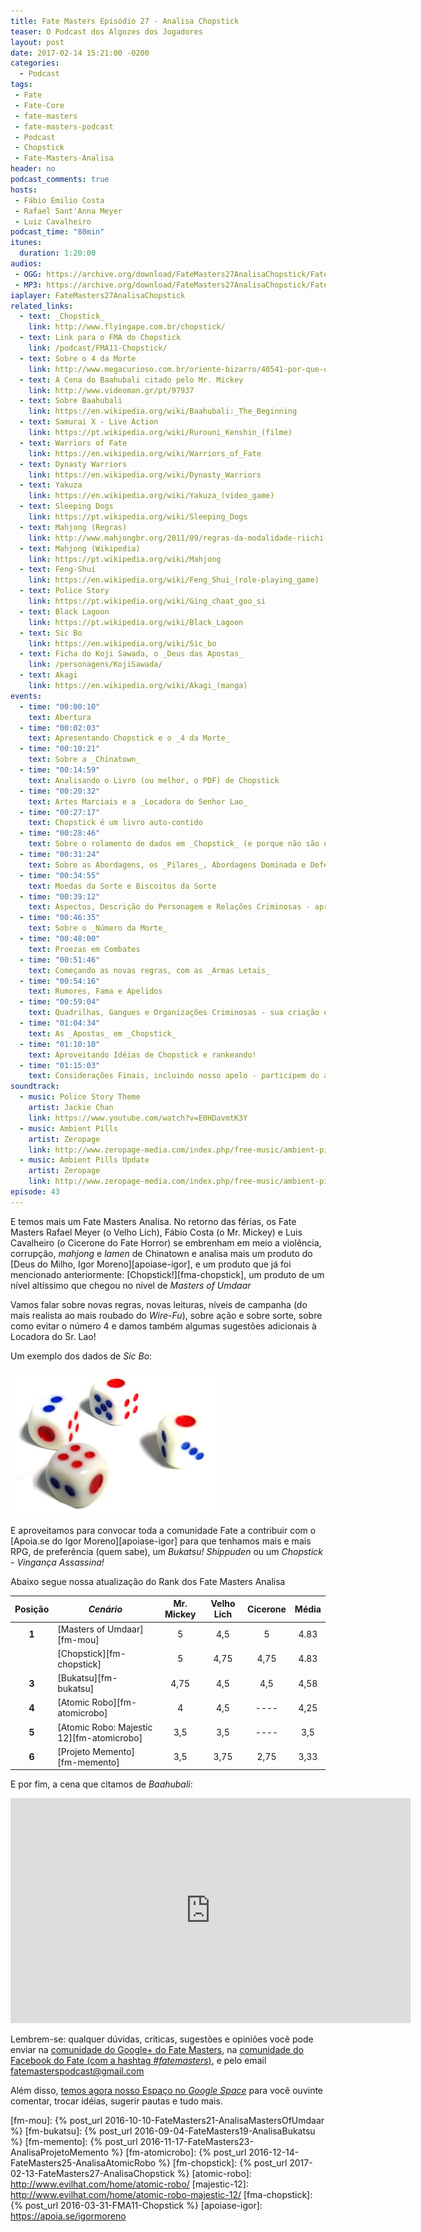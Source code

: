 ```yaml
---
title: Fate Masters Episódio 27 - Analisa Chopstick
teaser: O Podcast dos Algozes dos Jogadores
layout: post
date: 2017-02-14 15:21:00 -0200
categories:
  - Podcast
tags:
 - Fate
 - Fate-Core
 - fate-masters
 - fate-masters-podcast
 - Podcast
 - Chopstick
 - Fate-Masters-Analisa
header: no
podcast_comments: true 
hosts:
 - Fábio Emilio Costa
 - Rafael Sant'Anna Meyer
 - Luiz Cavalheiro
podcast_time: "80min"
itunes:
  duration: 1:20:00
audios:
 - OGG: https://archive.org/download/FateMasters27AnalisaChopstick/FateMasters27-AnalisaChopstick.ogg
 - MP3: https://archive.org/download/FateMasters27AnalisaChopstick/FateMasters27-AnalisaChopstick.mp3
iaplayer: FateMasters27AnalisaChopstick
related_links:
  - text: _Chopstick_
    link: http://www.flyingape.com.br/chopstick/
  - text: Link para o FMA do Chopstick
    link: /podcast/FMA11-Chopstick/
  - text: Sobre o 4 da Morte
    link: http://www.megacurioso.com.br/oriente-bizarro/40541-por-que-o-4-e-considerado-um-numero-de-azar-em-algumas-partes-da-asia-.htm
  - text: A Cena do Baahubali citado pelo Mr. Mickey
    link: http://www.videoman.gr/pt/97937
  - text: Sobre Baahubali
    link: https://en.wikipedia.org/wiki/Baahubali:_The_Beginning
  - text: Samurai X - Live Action
    link: https://pt.wikipedia.org/wiki/Rurouni_Kenshin_(filme)
  - text: Warriors of Fate
    link: https://en.wikipedia.org/wiki/Warriors_of_Fate
  - text: Dynasty Warriors
    link: https://en.wikipedia.org/wiki/Dynasty_Warriors
  - text: Yakuza
    link: https://en.wikipedia.org/wiki/Yakuza_(video_game)
  - text: Sleeping Dogs
    link: https://pt.wikipedia.org/wiki/Sleeping_Dogs
  - text: Mahjong (Regras)
    link: http://www.mahjongbr.org/2011/09/regras-da-modalidade-riichi-atualizadas.html
  - text: Mahjong (Wikipedia)
    link: https://pt.wikipedia.org/wiki/Mahjong
  - text: Feng-Shui
    link: https://en.wikipedia.org/wiki/Feng_Shui_(role-playing_game)
  - text: Police Story
    link: https://pt.wikipedia.org/wiki/Ging_chaat_goo_si
  - text: Black Lagoon
    link: https://pt.wikipedia.org/wiki/Black_Lagoon
  - text: Sic Bo
    link: https://en.wikipedia.org/wiki/Sic_bo
  - text: Ficha do Koji Sawada, o _Deus das Apostas_
    link: /personagens/KojiSawada/
  - text: Akagi
    link: https://en.wikipedia.org/wiki/Akagi_(manga)
events:
  - time: "00:00:10"
    text: Abertura
  - time: "00:02:03"
    text: Apresentando Chopstick e o _4 da Morte_
  - time: "00:10:21"
    text: Sobre a _Chinatown_
  - time: "00:14:59"
    text: Analisando o Livro (ou melhor, o PDF) de Chopstick
  - time: "00:20:32"
    text: Artes Marciais e a _Locadora do Senhor Lao_
  - time: "00:27:17"
    text: Chopstick é um livro auto-contido
  - time: "00:28:46"
    text: Sobre o rolamento de dados em _Chopstick_ (e porque não são os 4dF, mas os dados de _Sic Bo_)
  - time: "00:31:24"
    text: Sobre as Abordagens, os _Pilares_, Abordagens Dominada e Defeito e como tudo isso impacta nos níveis das aborgadens de acordo com o nível da Campanha
  - time: "00:34:55"
    text: Moedas da Sorte e Biscoitos da Sorte
  - time: "00:39:12"
    text: Aspectos, Descrição do Personagem e Relações Criminosas - apresentando _Koji Sawada, o __Deus das Apostas___
  - time: "00:46:35"
    text: Sobre o _Número da Morte_
  - time: "00:48:00"
    text: Proezas em Combates
  - time: "00:51:46"
    text: Começando as novas regras, com as _Armas Letais_
  - time: "00:54:16"
    text: Rumores, Fama e Apelidos
  - time: "00:59:04"
    text: Quadrilhas, Gangues e Organizações Criminosas - sua criação e estrutura
  - time: "01:04:34"
    text: As _Apostas_ em _Chopstick_
  - time: "01:10:10"
    text: Aproveitando Idéias de Chopstick e rankeando!
  - time: "01:15:03"
    text: Considerações Finais, incluindo nosso apelo - participem do apoia.se do Igor Moreno!
soundtrack:
  - music: Police Story Theme
    artist: Jackie Chan
    link: https://www.youtube.com/watch?v=E0HDavmtK3Y
  - music: Ambient Pills
    artist: Zeropage
    link: http://www.zeropage-media.com/index.php/free-music/ambient-pills
  - music: Ambient Pills Update
    artist: Zeropage
    link: http://www.zeropage-media.com/index.php/free-music/ambient-pills-update
episode: 43
---
```


E temos mais um Fate Masters Analisa. No retorno das férias, os Fate Masters  Rafael Meyer (o Velho Lich), Fábio Costa (o Mr. Mickey) e Luis Cavalheiro (o Cicerone do Fate Horror) se embrenham em meio a violência, corrupção, _mahjong_ e _lamen_ de Chinatown e analisa mais um produto do [Deus do Milho, Igor Moreno][apoiase-igor], e um produto que já foi mencionado anteriormente: [Chopstick!][fma-chopstick], um produto de um nível altíssimo que chegou no nível de _Masters of Umdaar_

Vamos falar sobre novas regras, novas leituras, níveis de campanha (do mais realista ao mais roubado do _Wire-Fu_), sobre ação e sobre sorte, sobre como evitar o número 4 e damos também algumas sugestões adicionais à Locadora do Sr. Lao!

Um exemplo dos dados de _Sic Bo_:

![Dados Sic Bo](/images/mahjong-dice.jpg)

E aproveitamos para convocar toda a comunidade Fate a contribuir com o [Apoia.se do Igor Moreno][apoiase-igor] para que tenhamos mais e mais RPG, de preferência (quem sabe), um _Bukatsu! Shippuden_ ou um _Chopstick - Vingança Assassina!_

Abaixo segue nossa atualização do Rank dos Fate Masters Analisa

| **Posição**  | ***Cenário***                              | **Mr. Mickey** | **Velho Lich** | **Cicerone** | **Média** |
|:------------:|--------------------------------------------|:--------------:|:--------------:|:------------:|:---------:|
|  **1**       | [Masters of Umdaar][fm-mou]                |    5           |       4,5      |     5        |   4.83    |
|              | [Chopstick][fm-chopstick]                  |    5           |       4,75     |     4,75     |   4.83    |
|  **3**       | [Bukatsu][fm-bukatsu]                      |    4,75        |       4,5      |     4,5      |   4,58    |
|  **4**       | [Atomic Robo][fm-atomicrobo]               |    4           |       4,5      |     ----     |   4,25    |
|  **5**       | [Atomic Robo: Majestic 12][fm-atomicrobo]  |    3,5         |       3,5      |     ----     |   3,5     |
|  **6**       | [Projeto Memento][fm-memento]              |    3,5         |       3,75     |     2,75     |   3,33    |

E por fim, a cena que citamos de _Baahubali_:

<iframe width='640' height='360' src='http://www.videoman.gr/pt/97937/embed' frameborder='0' allowfullscreen></iframe>

Lembrem-se: qualquer  dúvidas, críticas, sugestões  e opiniões você pode enviar na [comunidade do Google+ do Fate Masters][gplus], na [comunidade do Facebook do Fate (com a hashtag _#fatemasters_)][fb], e pelo email <fatemasterspodcast@gmail.com>

Além disso, [temos agora nosso Espaço no _Google Space_][spaces] para você ouvinte comentar, trocar idéias, sugerir pautas e tudo mais.

[gplus]: https://plus.google.com/communities/100913016060492249875
[fb]: https://www.facebook.com/groups/faterpgbrasil/
[spaces]: https://goo.gl/spaces/gFqsaUsaSJN1boHH9
[fm-mou]: {% post_url 2016-10-10-FateMasters21-AnalisaMastersOfUmdaar %}
[fm-bukatsu]: {% post_url 2016-09-04-FateMasters19-AnalisaBukatsu %}
[fm-memento]: {% post_url 2016-11-17-FateMasters23-AnalisaProjetoMemento %}
[fm-atomicrobo]: {% post_url 2016-12-14-FateMasters25-AnalisaAtomicRobo %}
[fm-chopstick]:  {% post_url 2017-02-13-FateMasters27-AnalisaChopstick %}
[atomic-robo]: http://www.evilhat.com/home/atomic-robo/
[majestic-12]: http://www.evilhat.com/home/atomic-robo-majestic-12/
[fma-chopstick]: {% post_url 2016-03-31-FMA11-Chopstick %}
[apoiase-igor]: https://apoia.se/igormoreno
